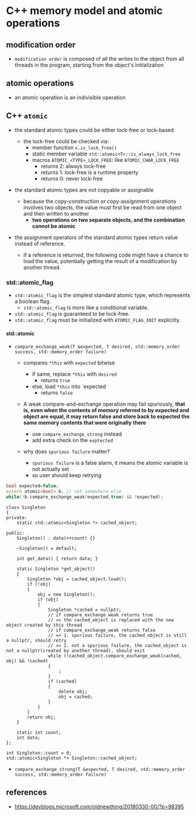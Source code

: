 # C++ memory model and atomic operations

## modification order
* `modification order` is composed of all the writes to the object from all threads in the program, starting from the object's initialization

## atomic operations
* an atomic operation is an indivisible operation

## C++ `atomic`
* the standard atomic types could be either lock-free or lock-based
    * the lock-free could be checked via:
        * member function `x.is_lock_free()`
        * static member variable `std::atomic<T>::is_always_lock_free`
        * macros `ATOMIC_<TYPE>_LOCK_FREE`: like `ATOMIC_CHAR_LOCK_FREE`
            * returns 2: always lock-free
            * returns 1: lock-free is a runtime property
            * returns 0: never lock-free

* the standard atomic types are not copyable or assignable
    * because the copy-construction or copy-assignment operations involves two objects, the value must first be read from one object and then written to another
        * **two operations on two separate objects, and the combination cannot be atomic**
* the assignment operators of the standard atomic types return value instead of reference.
    * if a reference is returned, the following code might have a chance to load the value, potentially getting the result of a modification by another thread.

### std::atomic_flag
* `std::atomic_flag` is the simplest standard atomic type, which represents a boolean flag.
    * `std::atomic_flag` is more like a conditional variable.
* `std::atomic_flag` is guaranteed to be lock-free.
* `std::atomic_flag` must be initialized with `ATOMIC_FLAG_INIT` explicitly.

#### std::atomic<bool>
* `compare_exchange_weak(T &expected, T desired, std::memory_order success, std::memory_order failure)`
    * compares `*this` with `expected` bitwise
        * if same, replace `*this` with `desired`
            * returns `true`
        * else, load `*this` into `expected
            * returns `false`
    * A weak compare-and-exchange operation may fail spuriously, **that is, even when the contents of memory referred to by expected and object are equal, it may return false and store back to expected the same memory contents that were originally there**
        * use `compare_exchange_strong` instead
        * add extra check on the `exptected`

    * why does `spurious failure` matter?
        * `spurious failure` is a false alarm, it means the atomic variable is not actually set
        * so user should keep retrying


```cpp
bool expected=false;
extern atomic<bool> b; // set somewhere else
while(!b.compare_exchange_weak(expected,true) && !expected);
```
```
class Singleton
{
private:
    static std::atomic<Singleton *> cached_object;

public:
    Singleton() : data(++count) {}

    ~Singleton() = default;

    int get_data() { return data; }

    static Singleton *get_object()
    {
        Singleton *obj = cached_object.load();
        if (!obj)
        {
            obj = new Singleton();
            if (obj)
            {
                Singleton *cached = nullptr;
                // if compare_exchange_weak returns true
                // => the cached_object is replaced with the new object created by this thread
                // if compare_exchange_weak returns false
                // => 1. spurious failure, the cached_object is still a nullptr, should retry
                // => 2. not a spurious failure, the cached_object is not a nullptr(created by another thread), should exit
                while (!cached_object.compare_exchange_weak(cached, obj) && !cached)
                {
                    ;
                }
                if (cached)
                {
                    delete obj;
                    obj = cached;
                }
            }
        }
        return obj;
    }

    static int count;
    int data;
};

int Singleton::count = 0;
std::atomic<Singleton *> Singleton::cached_object;
```

* `compare_exchange_strong(T &expected, T desired, std::memory_order success, std::memory_order failure)`

## references
* https://devblogs.microsoft.com/oldnewthing/20180330-00/?p=98395
